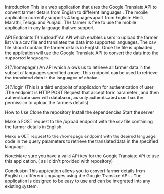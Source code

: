 Introduction
This is a web application that uses the Google Translate API to convert farmer details from English to different languages
. The mobile application currently supports 4 languages apart from English: Hindi, Marathi, Telugu and Punjabi.
The farmer is free to use the mobile application in any language that we support.

API Endpoints
1)('/upload')An API which enables users to upload the farmer list via a csv file and translates the data into supported languages.
The csv file should contain the farmer details in English. Once the file is uploaded
, the application will use the Google Translate API to convert the data into the supported languages.

2)('/homepage') An API which allows us to retrieve all farmer data in the subset of languages specified above. 
This endpoint can be used to retrieve the translated data in the languages of choice.

3)('/login')This is a third endpoint of application for authentication of user .The endpoint is HTTP POST Request
that accept form parameter , and then authenticate user with database , as only authenticated user
has the permission to upload the farmers details)

How to Use
Clone the repository
Install the dependencies
Start the server

Make a POST request to the /upload endpoint with the csv file containing the farmer details in English.

Make a GET request to the /homepage endpoint with the desired language code in the query parameters to retrieve the translated data in the specified language.


Note:Make sure you have a valid API key for the Google Translate API to use this application. ( as i didn't provided with repository)

Conclusion
This application allows you to convert farmer details from English to different languages using the Google Translate API.
. The application is designed to be easy to use and can be integrated into any existing system.
